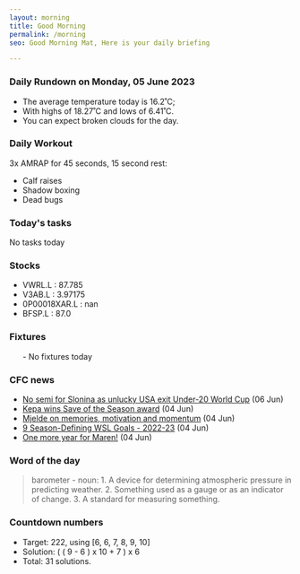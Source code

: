 ```yaml
---
layout: morning
title: Good Morning
permalink: /morning
seo: Good Morning Mat, Here is your daily briefing

---
```


<!-- weather_marker starts -->
### Daily Rundown on Monday, 05 June 2023

- The average temperature today is 16.2˚C;
- With highs of 18.27˚C and lows of 6.41˚C.
- You can expect broken clouds for the day.

<!-- weather_marker ends -->

### Daily Workout
<!-- workout_marker starts -->
3x AMRAP for 45 seconds, 15 second rest:

- Calf raises
- Shadow boxing
- Dead bugs

<!-- workout_marker ends -->

### Today's tasks
<!-- task_marker starts -->
No tasks today
<!-- task_marker ends -->

### Stocks

<!-- stocks_marker starts -->

- VWRL.L : 87.785
- V3AB.L : 3.97175
- 0P00018XAR.L : nan
- BFSP.L : 87.0

<!-- stocks_marker ends -->

### Fixtures

<!-- sports_marker starts -->

<ul>
- No fixtures today</ul>

<!-- sports_marker ends -->

### CFC news

<!-- cfc_marker starts -->
- [No semi for Slonina as unlucky USA exit Under-20 World Cup](https://chelseafc.com/en/news/article/no-semi-for-slonina-as-unlucky-usa-exit-under-20-world-cup) (06 Jun)
- [Kepa wins Save of the Season award](https://chelseafc.com/en/news/article/kepa-wins-save-of-the-season-award) (04 Jun)
- [Mjelde on memories, motivation and momentum](https://chelseafc.com/en/news/article/mjelde-on-memories-motivation-and-momentum) (04 Jun)
- [9 Season-Defining WSL Goals - 2022-23](https://chelseafc.com/en/video/9-season-defining-wsl-goals-or-2022-23) (04 Jun)
- [One more year for Maren!](https://chelseafc.com/en/news/article/one-more-year-for-maren) (04 Jun)

<!-- cfc_marker ends -->

### Word of the day
<!-- word_marker starts -->

 > barometer - noun: 1. A device for determining atmospheric pressure in predicting weather. 2. Something used as a gauge or as an indicator of change. 3. A standard for measuring something.

<!-- word_marker ends -->

### Countdown numbers
<!-- game_marker starts -->

- Target: 222, using [6, 6, 7, 8, 9, 10]
- Solution: ( ( 9 - 6 ) x 10 + 7 ) x 6
- Total: 31 solutions.

<!-- game_marker ends -->
